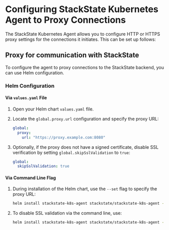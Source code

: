 # Configuring StackState Kubernetes Agent to Proxy Connections

The StackState Kubernetes Agent allows you to configure HTTP or HTTPS proxy settings for the connections it initiates. This can be set up follows:

## Proxy for communication with StackState

To configure the agent to proxy connections to the StackState backend, you can use Helm configuration.

### Helm Configuration

#### Via `values.yaml` File

1. Open your Helm chart `values.yaml` file.

2. Locate the `global.proxy.url` configuration and specify the proxy URL:

    ```yaml
    global:
      proxy:
        url: "https://proxy.example.com:8080"
    ```

3. Optionally, if the proxy does not have a signed certificate, disable SSL verification by setting `global.skipSslValidation` to `true`:

    ```yaml
    global:
      skipSslValidation: true
    ```

#### Via Command Line Flag

1. During installation of the Helm chart, use the `--set` flag to specify the proxy URL:

    ```bash
    helm install stackstate-k8s-agent stackstate/stackstate-k8s-agent --set global.proxy.url="https://proxy.example.com:8080"
    ```

2. To disable SSL validation via the command line, use:

    ```bash
    helm install stackstate-k8s-agent stackstate/stackstate-k8s-agent --set global.skipSslValidation=true
    ```